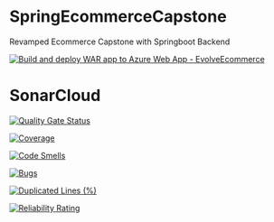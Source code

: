 # SpringEcommerceCapstone
Revamped Ecommerce Capstone with Springboot Backend 

[![Build and deploy WAR app to Azure Web App - EvolveEcommerce](https://github.com/HCLEvolveEcommerce/SpringEcommerceCapstone/actions/workflows/master_evolveecommerce.yml/badge.svg)](https://github.com/HCLEvolveEcommerce/SpringEcommerceCapstone/actions/workflows/master_evolveecommerce.yml)


# SonarCloud

[![Quality Gate Status](https://sonarcloud.io/api/project_badges/measure?project=HCLEvolveEcommerce_SpringEcommerceCapstone&metric=alert_status)](https://sonarcloud.io/summary/new_code?id=HCLEvolveEcommerce_SpringEcommerceCapstone)

[![Coverage](https://sonarcloud.io/api/project_badges/measure?project=HCLEvolveEcommerce_SpringEcommerceCapstone&metric=coverage)](https://sonarcloud.io/summary/new_code?id=HCLEvolveEcommerce_SpringEcommerceCapstone)

[![Code Smells](https://sonarcloud.io/api/project_badges/measure?project=HCLEvolveEcommerce_SpringEcommerceCapstone&metric=code_smells)](https://sonarcloud.io/summary/new_code?id=HCLEvolveEcommerce_SpringEcommerceCapstone)

[![Bugs](https://sonarcloud.io/api/project_badges/measure?project=HCLEvolveEcommerce_SpringEcommerceCapstone&metric=bugs)](https://sonarcloud.io/summary/new_code?id=HCLEvolveEcommerce_SpringEcommerceCapstone)

[![Duplicated Lines (%)](https://sonarcloud.io/api/project_badges/measure?project=HCLEvolveEcommerce_SpringEcommerceCapstone&metric=duplicated_lines_density)](https://sonarcloud.io/summary/new_code?id=HCLEvolveEcommerce_SpringEcommerceCapstone)

[![Reliability Rating](https://sonarcloud.io/api/project_badges/measure?project=HCLEvolveEcommerce_SpringEcommerceCapstone&metric=reliability_rating)](https://sonarcloud.io/summary/new_code?id=HCLEvolveEcommerce_SpringEcommerceCapstone)

